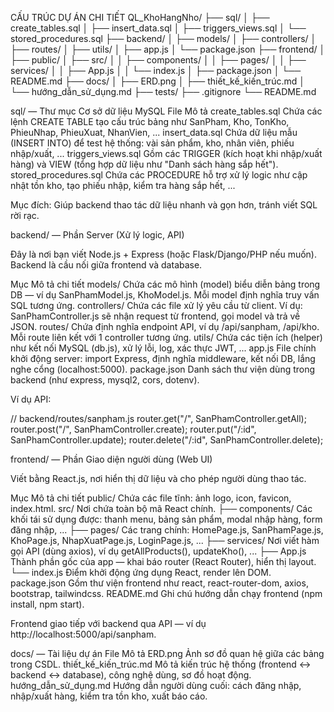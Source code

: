CẤU TRÚC DỰ ÁN CHI TIẾT
QL_KhoHangNho/
├── sql/
│   ├── create_tables.sql
│   ├── insert_data.sql
│   ├── triggers_views.sql
│   └── stored_procedures.sql
├── backend/
│   ├── models/
│   ├── controllers/
│   ├── routes/
│   ├── utils/
│   ├── app.js
│   └── package.json
├── frontend/
│   ├── public/
│   ├── src/
│   │   ├── components/
│   │   ├── pages/
│   │   ├── services/
│   │   ├── App.js
│   │   └── index.js
│   ├── package.json
│   └── README.md
├── docs/
│   ├── ERD.png
│   ├── thiết_kế_kiến_trúc.md
│   └── hướng_dẫn_sử_dụng.md
├── tests/
├── .gitignore
└── README.md

sql/ — Thư mục Cơ sở dữ liệu MySQL
File	Mô tả
create_tables.sql	Chứa các lệnh CREATE TABLE tạo cấu trúc bảng như SanPham, Kho, TonKho, PhieuNhap, PhieuXuat, NhanVien, ...
insert_data.sql	Chứa dữ liệu mẫu (INSERT INTO) để test hệ thống: vài sản phẩm, kho, nhân viên, phiếu nhập/xuất, ...
triggers_views.sql	Gồm các TRIGGER (kích hoạt khi nhập/xuất hàng) và VIEW (tổng hợp dữ liệu như "Danh sách hàng sắp hết").
stored_procedures.sql	Chứa các PROCEDURE hỗ trợ xử lý logic như cập nhật tồn kho, tạo phiếu nhập, kiểm tra hàng sắp hết, ...

Mục đích: Giúp backend thao tác dữ liệu nhanh và gọn hơn, tránh viết SQL rời rạc.

backend/ — Phần Server (Xử lý logic, API)

Đây là nơi bạn viết Node.js + Express (hoặc Flask/Django/PHP nếu muốn).
Backend là cầu nối giữa frontend và database.

Mục	Mô tả chi tiết
models/	Chứa các mô hình (model) biểu diễn bảng trong DB — ví dụ SanPhamModel.js, KhoModel.js. Mỗi model định nghĩa truy vấn SQL tương ứng.
controllers/	Chứa các file xử lý yêu cầu từ client. Ví dụ: SanPhamController.js sẽ nhận request từ frontend, gọi model và trả về JSON.
routes/	Chứa định nghĩa endpoint API, ví dụ /api/sanpham, /api/kho. Mỗi route liên kết với 1 controller tương ứng.
utils/	Chứa các tiện ích (helper) như kết nối MySQL (db.js), xử lý lỗi, log, xác thực JWT, ...
app.js	File chính khởi động server: import Express, định nghĩa middleware, kết nối DB, lắng nghe cổng (localhost:5000).
package.json	Danh sách thư viện dùng trong backend (như express, mysql2, cors, dotenv).

 Ví dụ API:

// backend/routes/sanpham.js
router.get("/", SanPhamController.getAll);
router.post("/", SanPhamController.create);
router.put("/:id", SanPhamController.update);
router.delete("/:id", SanPhamController.delete);

frontend/ — Phần Giao diện người dùng (Web UI)

Viết bằng React.js, nơi hiển thị dữ liệu và cho phép người dùng thao tác.

Mục	Mô tả chi tiết
public/	Chứa các file tĩnh: ảnh logo, icon, favicon, index.html.
src/	Nơi chứa toàn bộ mã React chính.
├── components/	Các khối tái sử dụng được: thanh menu, bảng sản phẩm, modal nhập hàng, form đăng nhập, ...
├── pages/	Các trang chính: HomePage.js, SanPhamPage.js, KhoPage.js, NhapXuatPage.js, LoginPage.js, ...
├── services/	Nơi viết hàm gọi API (dùng axios), ví dụ getAllProducts(), updateKho(), ...
├── App.js	Thành phần gốc của app — khai báo router (React Router), hiển thị layout.
└── index.js	Điểm khởi động ứng dụng React, render <App /> lên DOM.
package.json	Gồm thư viện frontend như react, react-router-dom, axios, bootstrap, tailwindcss.
README.md	Ghi chú hướng dẫn chạy frontend (npm install, npm start).

Frontend giao tiếp với backend qua API — ví dụ http://localhost:5000/api/sanpham.

docs/ — Tài liệu dự án
File	Mô tả
ERD.png	Ảnh sơ đồ quan hệ giữa các bảng trong CSDL.
thiết_kế_kiến_trúc.md	Mô tả kiến trúc hệ thống (frontend ↔ backend ↔ database), công nghệ dùng, sơ đồ hoạt động.
hướng_dẫn_sử_dụng.md	Hướng dẫn người dùng cuối: cách đăng nhập, nhập/xuất hàng, kiểm tra tồn kho, xuất báo cáo.
